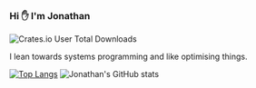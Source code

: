 ### Hi ✋ I'm Jonathan

![Crates.io User Total Downloads](https://img.shields.io/crates/udt/79784?label=crates.io%20downloads)

I lean towards systems programming and like optimising things.

[![Top Langs](https://github-readme-stats.vercel.app/api/top-langs/?username=JonathanWoollett-Light&layout=compact&langs_count=14&exclude_repo=CSC327-A2&theme=transparent&hide_title=true&hide=html,css,scss,ejs,jupyter%20notebook)](https://github.com/JonathanWoollett-Light/github-readme-stats)
![Jonathan's GitHub stats](https://github-readme-stats.vercel.app/api?username=JonathanWoollett-Light&hide_rank=true&theme=transparent&show_icons=true&hide_title=true)
